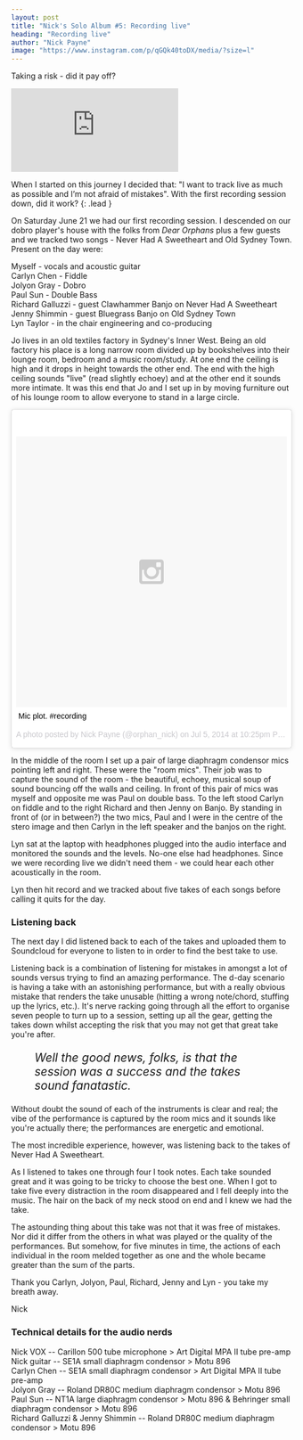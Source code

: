 ```yaml
---
layout: post
title: "Nick's Solo Album #5: Recording live"
heading: "Recording live"
author: "Nick Payne"
image: "https://www.instagram.com/p/qGQk40toDX/media/?size=l"
---
```


Taking a risk - did it pay off?

<div class="embed-responsive embed-responsive-16by9 external-media">
  <iframe src="https://www.youtube.com/embed/NJjqWxUaSkM" frameborder="0" allowfullscreen></iframe>
</div>

When I started on this journey I decided that: "I want to track live as much as possible and I&rsquo;m not afraid of mistakes". With the first recording session down, did it work?
{: .lead }

On Saturday June 21 we had our first recording session. I descended on our dobro player's house with the folks from <em>Dear Orphans</em> plus a few guests and we tracked two songs - Never Had A Sweetheart and Old Sydney Town. Present on the day were:

Myself - vocals and acoustic guitar  
Carlyn Chen - Fiddle  
Jolyon Gray - Dobro  
Paul Sun - Double Bass  
Richard Galluzzi - guest Clawhammer Banjo on Never Had A Sweetheart  
Jenny Shimmin - guest Bluegrass Banjo on Old Sydney Town  
Lyn Taylor - in the chair engineering and co-producing

Jo lives in an old textiles factory in Sydney's Inner West. Being an old factory his place is a long narrow room divided up by bookshelves into their lounge room, bedroom and a music room/study. At one end the ceiling is high and it drops in height towards the other end. The end with the high ceiling sounds "live" (read slightly echoey) and at the other end it sounds more intimate. It was this end that Jo and I set up in by moving furniture out of his lounge room to allow everyone to stand in a large circle.

<div class="d-flex justify-content-center external-media">
	<blockquote class="instagram-media" data-instgrm-captioned data-instgrm-version="4" style=" background:#FFF; border:0; border-radius:3px; box-shadow:0 0 1px 0 rgba(0,0,0,0.5),0 1px 10px 0 rgba(0,0,0,0.15); margin: 1px; max-width:658px; padding:0; width:99.375%; width:-webkit-calc(100% - 2px); width:calc(100% - 2px);"><div style="padding:8px;"> <div style=" background:#F8F8F8; line-height:0; margin-top:40px; padding:50% 0; text-align:center; width:100%;"> <div style=" background:url(data:image/png;base64,iVBORw0KGgoAAAANSUhEUgAAACwAAAAsCAMAAAApWqozAAAAGFBMVEUiIiI9PT0eHh4gIB4hIBkcHBwcHBwcHBydr+JQAAAACHRSTlMABA4YHyQsM5jtaMwAAADfSURBVDjL7ZVBEgMhCAQBAf//42xcNbpAqakcM0ftUmFAAIBE81IqBJdS3lS6zs3bIpB9WED3YYXFPmHRfT8sgyrCP1x8uEUxLMzNWElFOYCV6mHWWwMzdPEKHlhLw7NWJqkHc4uIZphavDzA2JPzUDsBZziNae2S6owH8xPmX8G7zzgKEOPUoYHvGz1TBCxMkd3kwNVbU0gKHkx+iZILf77IofhrY1nYFnB/lQPb79drWOyJVa/DAvg9B/rLB4cC+Nqgdz/TvBbBnr6GBReqn/nRmDgaQEej7WhonozjF+Y2I/fZou/qAAAAAElFTkSuQmCC); display:block; height:44px; margin:0 auto -44px; position:relative; top:-22px; width:44px;"></div></div> <p style=" margin:8px 0 0 0; padding:0 4px;"> <a href="https://instagram.com/p/qGQk40toDX/" style=" color:#000; font-family:Arial,sans-serif; font-size:14px; font-style:normal; font-weight:normal; line-height:17px; text-decoration:none; word-wrap:break-word;" target="_top">Mic plot. #recording</a></p> <p style=" color:#c9c8cd; font-family:Arial,sans-serif; font-size:14px; line-height:17px; margin-bottom:0; margin-top:8px; overflow:hidden; padding:8px 0 7px; text-align:center; text-overflow:ellipsis; white-space:nowrap;">A photo posted by Nick Payne (@orphan_nick) on <time style=" font-family:Arial,sans-serif; font-size:14px; line-height:17px;" datetime="2014-07-06T05:25:52+00:00">Jul 5, 2014 at 10:25pm PDT</time></p></div></blockquote>
	<script async defer src="//platform.instagram.com/en_US/embeds.js"></script>
</div>

<p>In the middle of the room I set up a pair of large diaphragm condensor mics pointing left and right. These were the "room mics". Their job was to capture the sound of the room - the beautiful, echoey, musical soup of sound bouncing off the walls and ceiling. In front of this pair of mics was myself and opposite me was Paul on double bass. To the left stood Carlyn on fiddle and to the right Richard and then Jenny on Banjo. By standing in front of (or in between?) the two mics, Paul and I were in the centre of the stero image and then Carlyn in the left speaker and the banjos on the right.</p>
<p>Lyn sat at the laptop with headphones plugged into the audio interface and monitored the sounds and the levels. No-one else had headphones. Since we were recording live we didn't need them - we could hear each other acoustically in the room.</p>
<p>Lyn then hit record and we tracked about five takes of each songs before calling it quits for the day.</p>
<h3>Listening back</h3>
<p>The next day I did listened back to each of the takes and uploaded them to Soundcloud for everyone to listen to in order to find the best take to use.</p>
<p>Listening back is a combination of listening for mistakes in amongst a lot of sounds versus trying to find an amazing performance. The d-day scenario is having a take with an astonishing performance, but with a really obvious mistake that renders the take unusable (hitting a wrong note/chord, stuffing up the lyrics, etc.). It's nerve racking going through all the effort to organise seven people to turn up to a session, setting up all the gear, getting the takes down whilst accepting the risk that you may not get that great take you're after.</p>
<p style="font-size: 1.5em; font-style: italic; margin-left: 2em; margin-right: 2em;">Well the good news, folks, is that the session was a success and the takes sound fanatastic.</p>
<p>Without doubt the sound of each of the instruments is clear and real; the vibe of the performance is captured by the room mics and it sounds like you're actually there; the performances are energetic and emotional.</p>
<p>The most incredible experience, however, was listening back to the takes of Never Had A Sweetheart.</p>
<p>As I listened to takes one through four I took notes. Each take sounded great and it was going to be tricky to choose the best one. When I got to take five every distraction in the room disappeared and I fell deeply into the music. The hair on the back of my neck stood on end and I knew we had the take.</p>
<p>The astounding thing about this take was not that it was free of mistakes. Nor did it differ from the others in what was played or the quality of the performances. But somehow, for five minutes in time, the actions of each individual in the room melded together as one and the whole became greater than the sum of the parts.</p>
<p>Thank you Carlyn, Jolyon, Paul, Richard, Jenny and Lyn - you take my breath away.</p>
<p>Nick</p>
<h3>Technical details for the audio nerds</h3>

Nick VOX -- Carillon 500 tube microphone &gt; Art Digital MPA II tube pre-amp  
Nick guitar -- SE1A small diaphragm condensor &gt; Motu 896  
Carlyn Chen -- SE1A small diaphragm condensor &gt; Art Digital MPA II tube pre-amp  
Jolyon Gray -- Roland DR80C medium diaphragm condensor &gt; Motu 896  
Paul Sun -- NT1A large diaphragm condensor &gt; Motu 896 &amp; Behringer small diaphragm condensor &gt; Motu 896  
Richard Galluzzi &amp; Jenny Shimmin -- Roland DR80C medium diaphragm condensor &gt; Motu 896
